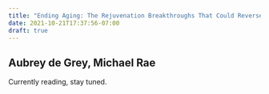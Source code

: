```yaml
---
title: "Ending Aging: The Rejuvenation Breakthroughs That Could Reverse Human Aging in Our Lifetime"
date: 2021-10-21T17:37:56-07:00
draft: true
---
```

## Aubrey de Grey, Michael Rae

Currently reading, stay tuned.